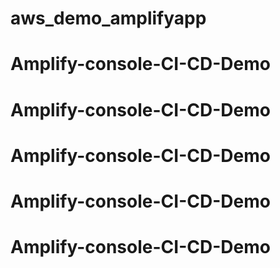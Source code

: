 # aws_demo_amplifyapp
# Amplify-console-CI-CD-Demo
# Amplify-console-CI-CD-Demo
# Amplify-console-CI-CD-Demo
# Amplify-console-CI-CD-Demo
# Amplify-console-CI-CD-Demo
